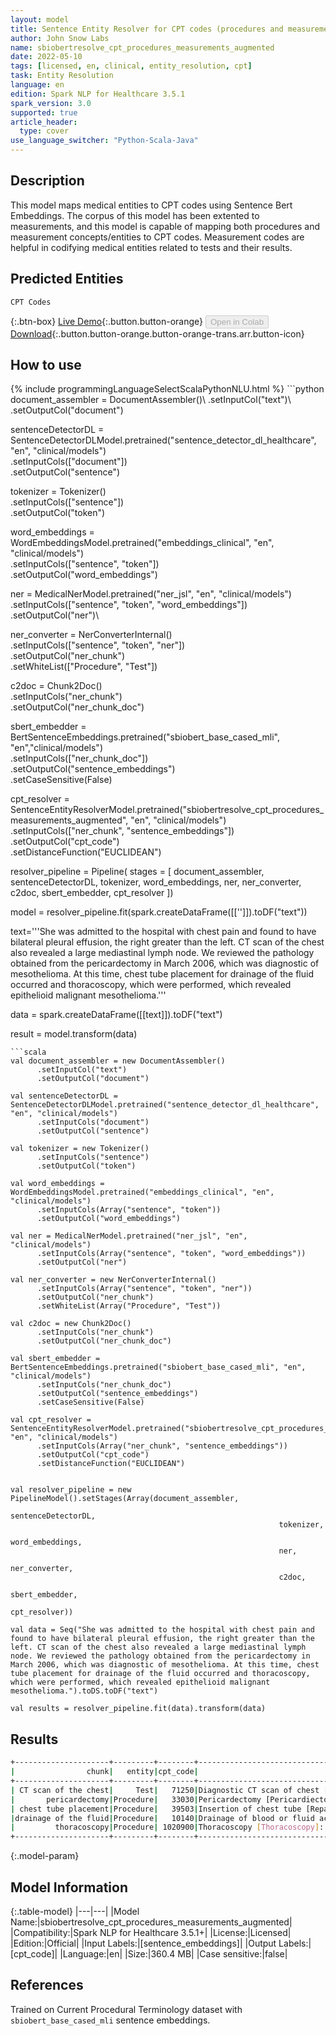 ```yaml
---
layout: model
title: Sentence Entity Resolver for CPT codes (procedures and measurements) - Augmented
author: John Snow Labs
name: sbiobertresolve_cpt_procedures_measurements_augmented
date: 2022-05-10
tags: [licensed, en, clinical, entity_resolution, cpt]
task: Entity Resolution
language: en
edition: Spark NLP for Healthcare 3.5.1
spark_version: 3.0
supported: true
article_header:
  type: cover
use_language_switcher: "Python-Scala-Java"
---
```


## Description

This model maps medical entities to CPT codes using Sentence Bert Embeddings. The corpus of this model has been extented to measurements, and this model is capable of mapping both procedures and measurement concepts/entities to CPT codes. Measurement codes are helpful in codifying medical entities related to tests and their results.

## Predicted Entities

`CPT Codes`

{:.btn-box}
[Live Demo](https://demo.johnsnowlabs.com/healthcare/ER_CPT/){:.button.button-orange}
<button class="button button-orange" disabled>Open in Colab</button>
[Download](https://s3.amazonaws.com/auxdata.johnsnowlabs.com/clinical/models/sbiobertresolve_cpt_procedures_measurements_augmented_en_3.5.1_3.0_1652168576968.zip){:.button.button-orange.button-orange-trans.arr.button-icon}

## How to use



<div class="tabs-box" markdown="1">
{% include programmingLanguageSelectScalaPythonNLU.html %}
```python
document_assembler = DocumentAssembler()\
    .setInputCol("text")\
    .setOutputCol("document")

sentenceDetectorDL = SentenceDetectorDLModel.pretrained("sentence_detector_dl_healthcare", "en", "clinical/models") \
    .setInputCols(["document"])\
    .setOutputCol("sentence")

tokenizer = Tokenizer()\
    .setInputCols(["sentence"])\
    .setOutputCol("token")

word_embeddings = WordEmbeddingsModel.pretrained("embeddings_clinical", "en", "clinical/models")\
    .setInputCols(["sentence", "token"])\
    .setOutputCol("word_embeddings")

ner = MedicalNerModel.pretrained("ner_jsl", "en", "clinical/models") \
    .setInputCols(["sentence", "token", "word_embeddings"]) \
    .setOutputCol("ner")\

ner_converter = NerConverterInternal()\
    .setInputCols(["sentence", "token", "ner"])\
    .setOutputCol("ner_chunk")\
    .setWhiteList(["Procedure", "Test"])

c2doc = Chunk2Doc()\
    .setInputCols("ner_chunk")\
    .setOutputCol("ner_chunk_doc") 

sbert_embedder = BertSentenceEmbeddings.pretrained("sbiobert_base_cased_mli", "en","clinical/models")\
    .setInputCols(["ner_chunk_doc"])\
    .setOutputCol("sentence_embeddings")\
    .setCaseSensitive(False)
    
cpt_resolver = SentenceEntityResolverModel.pretrained("sbiobertresolve_cpt_procedures_measurements_augmented", "en", "clinical/models")\
    .setInputCols(["ner_chunk", "sentence_embeddings"]) \
    .setOutputCol("cpt_code")\
    .setDistanceFunction("EUCLIDEAN")
    
resolver_pipeline = Pipeline(
    stages = [
        document_assembler,
        sentenceDetectorDL,
        tokenizer,
        word_embeddings,
        ner,
        ner_converter,
        c2doc,
        sbert_embedder,
        cpt_resolver
  ])

model = resolver_pipeline.fit(spark.createDataFrame([['']]).toDF("text"))

text='''She was admitted to the hospital with chest pain and found to have bilateral pleural effusion, the right greater than the left. CT scan of the chest also revealed a large mediastinal lymph node. 
We reviewed the pathology obtained from the pericardectomy in March 2006, which was diagnostic of mesothelioma. 
At this time, chest tube placement for drainage of the fluid occurred and thoracoscopy, which were performed, which revealed epithelioid malignant mesothelioma.'''

data = spark.createDataFrame([[text]]).toDF("text")

result = model.transform(data)
```
```scala
val document_assembler = new DocumentAssembler()
      .setInputCol("text")
      .setOutputCol("document")

val sentenceDetectorDL = SentenceDetectorDLModel.pretrained("sentence_detector_dl_healthcare", "en", "clinical/models")
      .setInputCols("document")
      .setOutputCol("sentence")

val tokenizer = new Tokenizer()
      .setInputCols("sentence")
      .setOutputCol("token")

val word_embeddings = WordEmbeddingsModel.pretrained("embeddings_clinical", "en", "clinical/models")
      .setInputCols(Array("sentence", "token"))
      .setOutputCol("word_embeddings")

val ner = MedicalNerModel.pretrained("ner_jsl", "en", "clinical/models")
      .setInputCols(Array("sentence", "token", "word_embeddings"))
      .setOutputCol("ner")

val ner_converter = new NerConverterInternal()
      .setInputCols(Array("sentence", "token", "ner"))
      .setOutputCol("ner_chunk")
      .setWhiteList(Array("Procedure", "Test"))

val c2doc = new Chunk2Doc()
      .setInputCols("ner_chunk")
      .setOutputCol("ner_chunk_doc") 

val sbert_embedder = BertSentenceEmbeddings.pretrained("sbiobert_base_cased_mli", "en", "clinical/models")
      .setInputCols("ner_chunk_doc")
      .setOutputCol("sentence_embeddings")
      .setCaseSensitive(False)
    
val cpt_resolver = SentenceEntityResolverModel.pretrained("sbiobertresolve_cpt_procedures_measurements_augmented", "en", "clinical/models")
      .setInputCols(Array("ner_chunk", "sentence_embeddings"))
      .setOutputCol("cpt_code")
      .setDistanceFunction("EUCLIDEAN")
    

val resolver_pipeline = new PipelineModel().setStages(Array(document_assembler, 
                                                            sentenceDetectorDL, 
                                                            tokenizer, 
                                                            word_embeddings, 
                                                            ner, 
                                                            ner_converter,  
                                                            c2doc, 
                                                            sbert_embedder, 
                                                            cpt_resolver))

val data = Seq("She was admitted to the hospital with chest pain and found to have bilateral pleural effusion, the right greater than the left. CT scan of the chest also revealed a large mediastinal lymph node. We reviewed the pathology obtained from the pericardectomy in March 2006, which was diagnostic of mesothelioma. At this time, chest tube placement for drainage of the fluid occurred and thoracoscopy, which were performed, which revealed epithelioid malignant mesothelioma.").toDS.toDF("text")

val results = resolver_pipeline.fit(data).transform(data)
```
</div>

## Results

```bash
+---------------------+---------+--------+----------------------------------------------------------------------------------------------------+----------------------------------------------------------------------------------------------------+
|                chunk|   entity|cpt_code|                                                                                   all_k_resolutions|                                                                                         all_k_codes|
+---------------------+---------+--------+----------------------------------------------------------------------------------------------------+----------------------------------------------------------------------------------------------------+
| CT scan of the chest|     Test|   71250|Diagnostic CT scan of chest [Computed tomography, thorax, diagnostic; without contrast material]:...|71250:::70490:::76497:::71260:::74150:::70486:::73200:::70480:::77014:::73700:::71270:::70491:::7...|
|       pericardectomy|Procedure|   33030|Pericardectomy [Pericardiectomy, subtotal or complete; without cardiopulmonary bypass]:::Pericard...|33030:::33020:::64746:::49250:::27350:::68520:::32310:::27340:::33025:::32215:::41821:::1005708::...|
| chest tube placement|Procedure|   39503|Insertion of chest tube [Repair, neonatal diaphragmatic hernia, with or without chest tube insert...|39503:::96440:::32553:::35820:::32100:::36226:::21899:::29200:::0174T:::31502:::31605:::69424:::1...|
|drainage of the fluid|Procedure|   10140|Drainage of blood or fluid accumulation [Incision and drainage of hematoma, seroma or fluid colle...|10140:::40800:::61108:::41006:::62180:::83986:::49082:::27030:::21502:::49323:::32554:::51040:::6...|
|         thoracoscopy|Procedure| 1020900|Thoracoscopy [Thoracoscopy]:::Thoracoscopy, surgical; with control of traumatic hemorrhage | [Hea...|                   1020900:::32654:::32668:::1006014:::35820:::32606:::32555:::31781:::31515:::29200|
+---------------------+---------+--------+----------------------------------------------------------------------------------------------------+----------------------------------------------------------------------------------------------------+

```

{:.model-param}
## Model Information

{:.table-model}
|---|---|
|Model Name:|sbiobertresolve_cpt_procedures_measurements_augmented|
|Compatibility:|Spark NLP for Healthcare 3.5.1+|
|License:|Licensed|
|Edition:|Official|
|Input Labels:|[sentence_embeddings]|
|Output Labels:|[cpt_code]|
|Language:|en|
|Size:|360.4 MB|
|Case sensitive:|false|

## References

Trained on Current Procedural Terminology dataset with `sbiobert_base_cased_mli` sentence embeddings.
